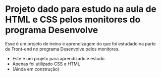 # Projeto dado para estudo na aula de HTML e CSS pelos monitores do programa Desenvolve

Esse é um projeto de treino e aprendizagem do que foi estudado na parte de Front-end no programa Desenvolve pelos monitores.

- Este é um projeto para aprendizado e estudo
- Apenas foi utilizado CSS e HTML 
- (Ainda em construção)
